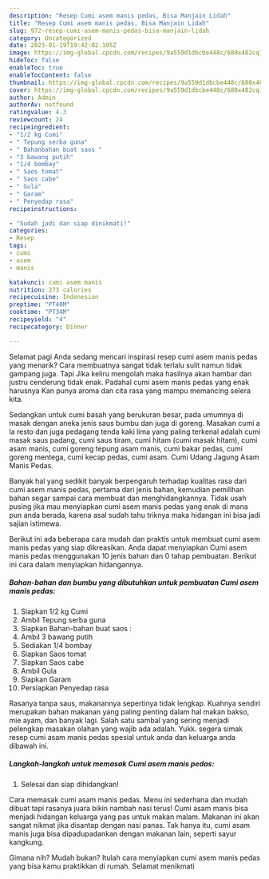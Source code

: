 ```yaml
---
description: "Resep Cumi asem manis pedas, Bisa Manjain Lidah"
title: "Resep Cumi asem manis pedas, Bisa Manjain Lidah"
slug: 972-resep-cumi-asem-manis-pedas-bisa-manjain-lidah
category: Uncategorized
date: 2023-01-19T19:42:02.105Z
image: https://img-global.cpcdn.com/recipes/9a559d1dbcbe448c/680x482cq70/cumi-asem-manis-pedas-foto-resep-utama.jpg
hideToc: false
enableToc: true
enableTocContent: false
thumbnail: https://img-global.cpcdn.com/recipes/9a559d1dbcbe448c/680x482cq70/cumi-asem-manis-pedas-foto-resep-utama.jpg
cover: https://img-global.cpcdn.com/recipes/9a559d1dbcbe448c/680x482cq70/cumi-asem-manis-pedas-foto-resep-utama.jpg
author: Admin
authorAv: notfound
ratingvalue: 4.3
reviewcount: 24
recipeingredient:
- "1/2 kg Cumi"
- " Tepung serba guna"
- " Bahanbahan buat saos "
- "3 bawang putih"
- "1/4 bombay"
- " Saos tomat"
- " Saos cabe"
- " Gula"
- " Garam"
- " Penyedap rasa"
recipeinstructions:

- "Sudah jadi dan siap dinikmati!"
categories:
- Resep
tags:
- cumi
- asem
- manis

katakunci: cumi asem manis 
nutrition: 273 calories
recipecuisine: Indonesian
preptime: "PT40M"
cooktime: "PT34M"
recipeyield: "4"
recipecategory: Dinner

---
```



Selamat pagi Anda sedang mencari inspirasi resep cumi asem manis pedas yang menarik? Cara membuatnya sangat tidak terlalu sulit namun tidak gampang juga. Tapi Jika keliru mengolah maka hasilnya akan hambar dan justru cenderung tidak enak. Padahal cumi asem manis pedas yang enak harusnya Kan punya aroma dan cita rasa yang mampu memancing selera kita.


Sedangkan untuk cumi basah yang berukuran besar, pada umumnya di masak dengan aneka jenis saus bumbu dan juga di goreng. Masakan cumi a la resto dan juga pedagang tenda kaki lima yang paling terkenal adalah cumi masak saus padang, cumi saus tiram, cumi hitam (cumi masak hitam), cumi asam manis, cumi goreng tepung asam manis, cumi bakar pedas, cumi goreng mentega, cumi kecap pedas, cumi asam. Cumi Udang Jagung Asam Manis Pedas.

Banyak hal yang sedikit banyak berpengaruh terhadap kualitas rasa dari cumi asem manis pedas, pertama dari jenis bahan, kemudian pemilihan bahan segar sampai cara membuat dan menghidangkannya. Tidak usah pusing jika mau menyiapkan cumi asem manis pedas yang enak di mana pun anda berada, karena asal sudah tahu triknya maka hidangan ini bisa jadi sajian istimewa.


Berikut ini ada beberapa cara mudah dan praktis untuk membuat cumi asem manis pedas yang siap dikreasikan. Anda dapat menyiapkan Cumi asem manis pedas menggunakan 10 jenis bahan dan 0 tahap pembuatan. Berikut ini cara dalam menyiapkan hidangannya.

<!--inarticleads1-->

##### Bahan-bahan dan bumbu yang dibutuhkan untuk pembuatan Cumi asem manis pedas:

1. Siapkan 1/2 kg Cumi
1. Ambil  Tepung serba guna
1. Siapkan  Bahan-bahan buat saos :
1. Ambil 3 bawang putih
1. Sediakan 1/4 bombay
1. Siapkan  Saos tomat
1. Siapkan  Saos cabe
1. Ambil  Gula
1. Siapkan  Garam
1. Persiapkan  Penyedap rasa


Rasanya tanpa saus, makanannya sepertinya tidak lengkap. Kuahnya sendiri merupakan bahan makanan yang paling penting dalam hal makan bakso, mie ayam, dan banyak lagi. Salah satu sambal yang sering menjadi pelengkap masakan olahan yang wajib ada adalah. Yukk. segera simak resep cumi asam manis pedas spesial untuk anda dan keluarga anda dibawah ini. 

<!--inarticleads2-->

##### Langkah-langkah untuk memasak Cumi asem manis pedas:


1. Selesai dan siap dihidangkan!

Cara memasak cumi asam manis pedas. Menu ini sederhana dan mudah dibuat tapi rasanya juara bikin nambah nasi terus! Cumi asam manis bisa menjadi hidangan keluarga yang pas untuk makan malam. Makanan ini akan sangat nikmat jika disantap dengan nasi panas. Tak hanya itu, cumi asam manis juga bisa dipadupadankan dengan makanan lain, seperti sayur kangkung. 

Gimana nih? Mudah bukan? Itulah cara menyiapkan cumi asem manis pedas yang bisa kamu praktikkan di rumah. Selamat menikmati
